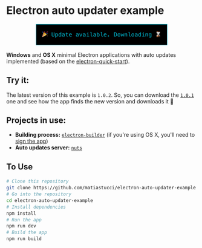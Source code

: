 # Electron auto updater example

<p align="center">
  <img src="screen.png" width="348" alt="Logo"/>
</p>

**Windows** and **OS X** minimal Electron applications with auto updates implemented (based on the [electron-quick-start](https://github.com/electron/electron-quick-start)).

## Try it:
The latest version of this example is `1.0.2`. So, you can download the [`1.0.1`](https://github.com/matiastucci/electron-auto-updater-example/releases/tag/1.0.1) one and see how the app finds the new version and downloads it 🎉

## Projects in use:
- **Building process:** [`electron-builder`](https://github.com/electron-userland/electron-builder) (if you're using OS X, you'll need to [sign the app](https://github.com/electron-userland/electron-builder/wiki/Code-Signing))
- **Auto updates server:** [`nuts`](https://github.com/GitbookIO/nuts)

## To Use

```bash
# Clone this repository
git clone https://github.com/matiastucci/electron-auto-updater-example
# Go into the repository
cd electron-auto-updater-example
# Install dependencies
npm install
# Run the app
npm run dev
# Build the app
npm run build
```
